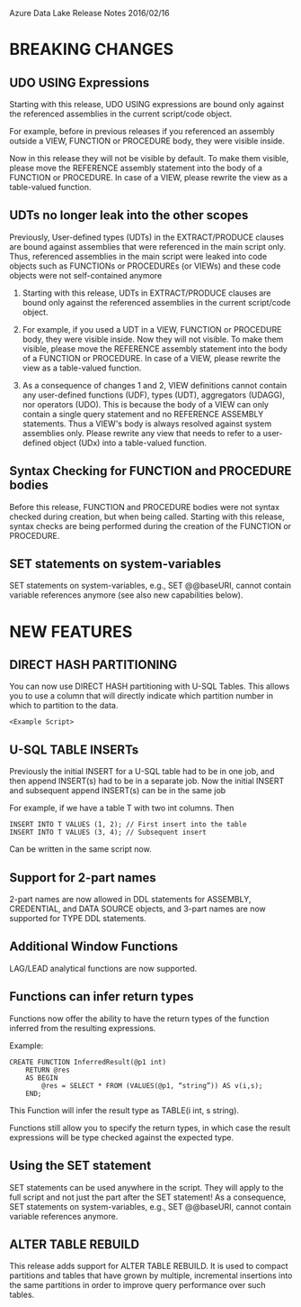 Azure Data Lake Release Notes 2016/02/16

# BREAKING CHANGES
 
## UDO USING Expressions
 
Starting with this release, UDO USING expressions are bound only against the referenced assemblies in the current script/code object. 

For example, before in previous releases if you referenced an assembly outside a VIEW, FUNCTION or PROCEDURE body, they were visible inside. 
 
Now in this release they will not be visible by default.  To make them visible, please move the REFERENCE assembly statement into the body of a FUNCTION or PROCEDURE. In case of a VIEW, please rewrite the view as a table-valued function.
 
## UDTs no longer leak into the other scopes
 
Previously, User-defined types (UDTs) in the EXTRACT/PRODUCE clauses are bound against assemblies that were referenced in the main script only. Thus, referenced assemblies in the main script were leaked into code objects such as FUNCTIONs or PROCEDUREs (or VIEWs) and these code objects were not self-contained anymore 

1. Starting with this release, UDTs in EXTRACT/PRODUCE clauses are bound only against the referenced assemblies in the current script/code object.

2. For example, if you used a UDT in a VIEW, FUNCTION or PROCEDURE body, they were visible inside. Now they will not visible. To make them visible, please move the REFERENCE assembly statement into the body of a FUNCTION or PROCEDURE. In case of a VIEW, please rewrite the view as a table-valued function.
 
3. As a consequence of changes 1 and 2, VIEW definitions cannot contain any user-defined functions (UDF), types (UDT), aggregators (UDAGG), nor operators (UDO). This is because the body of a VIEW can only contain a single query statement and no REFERENCE ASSEMBLY statements. Thus a VIEW's body is always resolved against system assemblies only. Please rewrite any view that needs to refer to a user-defined object (UDx) into a table-valued function.

## Syntax Checking for FUNCTION and PROCEDURE bodies

Before this release, FUNCTION and PROCEDURE bodies were not syntax checked during creation, but when being called. 
Starting with this release, syntax checks are being performed during the creation of the FUNCTION or PROCEDURE.
 
## SET statements on system-variables

SET statements on system-variables, e.g., SET @@baseURI, cannot contain variable references anymore (see also new capabilities below).


# NEW FEATURES
 
## DIRECT HASH PARTITIONING

You can now use DIRECT HASH partitioning with U-SQL Tables. This allows you to use a column that will directly indicate which partition number in which to partition to the data.
 
    <Example Script>
 
## U-SQL TABLE INSERTs

Previously the initial INSERT for a U-SQL table had to be in one job, and then append INSERT(s) had to be in a separate job. Now the initial INSERT and subsequent append INSERT(s) can be in the same job

For example, if we have a table T with two int columns. Then 
 
    INSERT INTO T VALUES (1, 2); // First insert into the table
    INSERT INTO T VALUES (3, 4); // Subsequent insert
 
Can be written in the same script now.
 
## Support for 2-part names 

2-part names are now allowed in DDL  statements for ASSEMBLY, CREDENTIAL, and DATA SOURCE objects, and 3-part names are now supported for TYPE DDL statements.
 
## Additional Window Functions

LAG/LEAD analytical functions are now supported.
 
## Functions can infer return types 

Functions now offer the ability to have the return types of the function inferred from the resulting expressions. 
 
Example: 
 
    CREATE FUNCTION InferredResult(@p1 int) 
        RETURN @res 
        AS BEGIN 
            @res = SELECT * FROM (VALUES(@p1, “string”)) AS v(i,s); 
        END; 
 
This Function will infer the result type as TABLE(i int, s string). 

Functions still allow you to specify the return types, in which case the result expressions will be type checked against the expected type.

## Using the SET statement
 
SET statements can be used anywhere in the script. They will apply to the full script and not just the part after the SET statement! As a consequence, SET statements on system-variables, e.g., SET @@baseURI, cannot contain variable references anymore.  
 
 
## ALTER TABLE REBUILD

This release adds support for ALTER TABLE REBUILD. It is used to compact partitions and tables that have grown by multiple, incremental insertions into the same partitions in order to improve query performance over such tables.


